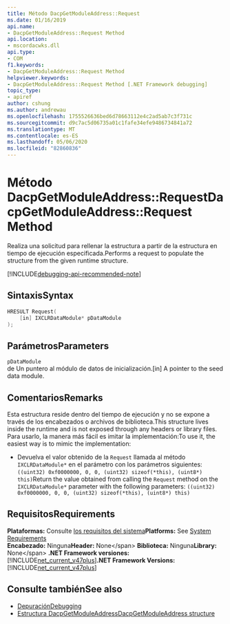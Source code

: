 ```yaml
---
title: Método DacpGetModuleAddress::Request
ms.date: 01/16/2019
api.name:
- DacpGetModuleAddress::Request Method
api.location:
- mscordacwks.dll
api.type:
- COM
f1.keywords:
- DacpGetModuleAddress::Request Method
helpviewer.keywords:
- DacpGetModuleAddress::Request Method [.NET Framework debugging]
topic_type:
- apiref
author: cshung
ms.author: andrewau
ms.openlocfilehash: 1755526636bed6d78663112e4c2ad5ab7c3f731c
ms.sourcegitcommit: d9c7ac5d06735a01c1fafe34efe9486734841a72
ms.translationtype: MT
ms.contentlocale: es-ES
ms.lasthandoff: 05/06/2020
ms.locfileid: "82860836"
---
```

# <a name="dacpgetmoduleaddressrequest-method"></a><span data-ttu-id="e2f70-102">Método DacpGetModuleAddress::Request</span><span class="sxs-lookup"><span data-stu-id="e2f70-102">DacpGetModuleAddress::Request Method</span></span>

<span data-ttu-id="e2f70-103">Realiza una solicitud para rellenar la estructura a partir de la estructura en tiempo de ejecución especificada.</span><span class="sxs-lookup"><span data-stu-id="e2f70-103">Performs a request to populate the structure from the given runtime structure.</span></span>

[!INCLUDE[debugging-api-recommended-note](../../../../includes/debugging-api-recommended-note.md)]

## <a name="syntax"></a><span data-ttu-id="e2f70-104">Sintaxis</span><span class="sxs-lookup"><span data-stu-id="e2f70-104">Syntax</span></span>

```cpp
HRESULT Request(
    [in] IXCLRDataModule* pDataModule
);
```

## <a name="parameters"></a><span data-ttu-id="e2f70-105">Parámetros</span><span class="sxs-lookup"><span data-stu-id="e2f70-105">Parameters</span></span>

`pDataModule`\
<span data-ttu-id="e2f70-106">de Un puntero al módulo de datos de inicialización.</span><span class="sxs-lookup"><span data-stu-id="e2f70-106">[in] A pointer to the seed data module.</span></span>

## <a name="remarks"></a><span data-ttu-id="e2f70-107">Comentarios</span><span class="sxs-lookup"><span data-stu-id="e2f70-107">Remarks</span></span>

<span data-ttu-id="e2f70-108">Esta estructura reside dentro del tiempo de ejecución y no se expone a través de los encabezados o archivos de biblioteca.</span><span class="sxs-lookup"><span data-stu-id="e2f70-108">This structure lives inside the runtime and is not exposed through any headers or library files.</span></span> <span data-ttu-id="e2f70-109">Para usarlo, la manera más fácil es imitar la implementación:</span><span class="sxs-lookup"><span data-stu-id="e2f70-109">To use it, the easiest way is to mimic the implementation:</span></span>

- <span data-ttu-id="e2f70-110">Devuelva el valor obtenido de la `Request` llamada al método `IXCLRDataModule*` en el parámetro con los parámetros siguientes:`((uint32) 0xf0000000, 0, 0, (uint32) sizeof(*this), (uint8*) this)`</span><span class="sxs-lookup"><span data-stu-id="e2f70-110">Return the value obtained from calling the `Request` method on the `IXCLRDataModule*` parameter with the following parameters: `((uint32) 0xf0000000, 0, 0, (uint32) sizeof(*this), (uint8*) this)`</span></span>

## <a name="requirements"></a><span data-ttu-id="e2f70-111">Requisitos</span><span class="sxs-lookup"><span data-stu-id="e2f70-111">Requirements</span></span>

<span data-ttu-id="e2f70-112">**Plataformas:** Consulte [los requisitos del sistema](../../get-started/system-requirements.md)</span><span class="sxs-lookup"><span data-stu-id="e2f70-112">**Platforms:** See [System Requirements](../../get-started/system-requirements.md)</span></span>\
<span data-ttu-id="e2f70-113">**Encabezado:** Ninguna</span><span class="sxs-lookup"><span data-stu-id="e2f70-113">**Header:** None\</span></span>
<span data-ttu-id="e2f70-114">**Biblioteca:** Ninguna</span><span class="sxs-lookup"><span data-stu-id="e2f70-114">**Library:** None\</span></span>
<span data-ttu-id="e2f70-115">**.NET Framework versiones:**[!INCLUDE[net_current_v47plus](../../../../includes/net-current-v47plus.md)]</span><span class="sxs-lookup"><span data-stu-id="e2f70-115">**.NET Framework Versions:** [!INCLUDE[net_current_v47plus](../../../../includes/net-current-v47plus.md)]</span></span>

## <a name="see-also"></a><span data-ttu-id="e2f70-116">Consulte también</span><span class="sxs-lookup"><span data-stu-id="e2f70-116">See also</span></span>

- [<span data-ttu-id="e2f70-117">Depuración</span><span class="sxs-lookup"><span data-stu-id="e2f70-117">Debugging</span></span>](index.md)
- [<span data-ttu-id="e2f70-118">Estructura DacpGetModuleAddress</span><span class="sxs-lookup"><span data-stu-id="e2f70-118">DacpGetModuleAddress structure</span></span>](dacpgetmoduleaddress-structure.md)
